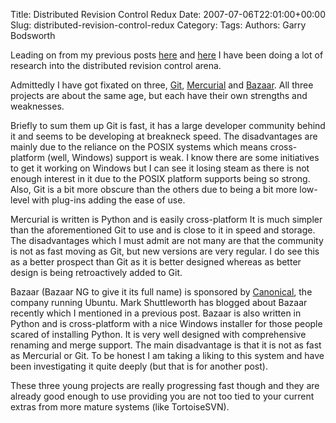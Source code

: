 Title: Distributed Revision Control Redux
Date: 2007-07-06T22:01:00+00:00
Slug: distributed-revision-control-redux
Category: 
Tags: 
Authors: Garry Bodsworth

Leading on from my previous posts <a href="http://garrys-brain.blogspot.com/2007/06/tortoises-are-coming.html">here</a> and <a href="http://garrys-brain.blogspot.com/2007/06/distributed-revision-control-mercurial.html">here</a>  I have been doing a lot of research into the distributed revision control arena.

Admittedly I have got fixated on three, <a href="http://git.or.cz/">Git</a>, <a href="http://www.selenic.com/mercurial/wiki/">Mercurial</a> and <a href="http://bazaar-vcs.org/">Bazaar</a>.  All three projects are about the same age, but each have their own strengths and weaknesses.

Briefly to sum them up Git is fast, it has a large developer community behind it and seems to be developing at breakneck speed.  The disadvantages are mainly due to the reliance on the POSIX systems which means cross-platform (well, Windows) support is weak.  I know there are some initiatives to get it working on Windows but I can see it losing steam as there is not enough interest in it due to the POSIX platform supports being so strong.  Also, Git is a bit more obscure than the others due to being a bit more low-level with plug-ins adding the ease of use.

Mercurial is written is Python and is easily cross-platform  It is much simpler than the aforementioned Git to use and is close to it in speed and storage.  The disadvantages which I must admit are not many are that the community is not as fast moving as Git, but new versions are very regular.  I do see this as a better prospect than Git as it is better designed whereas as better design is being retroactively added to Git.

Bazaar (Bazaar NG to give it its full name) is sponsored by <a href="http://www.canonical.com/">Canonical</a>, the company running Ubuntu.  Mark Shuttleworth has blogged about Bazaar recently which I mentioned in a previous post.  Bazaar is also written in Python and is cross-platform with a nice Windows installer for those people scared of installing Python.  It is very well designed with comprehensive renaming and merge support.  The main disadvantage is that it is not as fast as Mercurial or Git.  To be honest I am taking a liking to this system and have been investigating it quite deeply (but that is for another post).

These three young projects are really progressing fast though and they are already good enough to use providing you are not too tied to your current extras from more mature systems (like TortoiseSVN).
